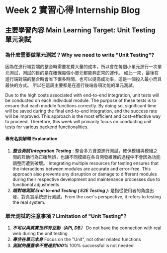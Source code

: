 # Week 2 實習心得 Internship Blog
## 主要學習內容 Main Learning Target: Unit Testing 單元測試
### 為什麼需要做單元測試？Why we need to write "Unit Testing"?
因為在進行端對端的整合時需要花費大量的成本，所以會在每個小單元進行一次單元測試，測試的目的是在確保每個小單元都能夠正常的運作。
如此一來，最後在進行端對端的整合時會省下很多時間，也可以提高成功率，這是一個投入最小而且最快的方式。
所以在這周主要都是在進行後端各項功能的單元測試。

Due to the high costs associated with end-to-end integration, unit tests will be conducted on each individual module. The purpose of these tests is to ensure that each module functions correctly. By doing so, significant time will be saved during the final end-to-end integration, and the success rate will be improved. This approach is the most efficient and cost-effective way to proceed. Therefore, this week will primarily focus on conducting unit tests for various backend functionalities.

#### 專有名詞解釋 Explanation
1. **_整合測試 Integration Testing_** : 整合多方資源進行測試，確保模組與模組之間的互動行為正確無誤，也讓不同模組在各自開發維護的過程中不會因為功能調整而遭到破壞。 Integrating multiple resources for testing ensures that the interactions between modules are accurate and error-free. This approach also prevents any disruption or damage to different modules during their respective development and maintenance processes due to functional adjustments.
2.  **_端對端測試 End-to-end Testing ( E2E Testing )_**: 是指從使用者的角度出發，對真實系統進行測試。From the user's perspective, it refers to testing the real system.

### 單元測試的注意事項？Limitation of "Unit Testing"?
1. **_不可以與真實世界有互動（API, DB）_** Do not have the connection with real web during the unit testing
2. **_專住在單元本身_** Focus on the "Unit", not other related functions
3. **_測試的覆蓋率不需達到100%_** 100% successful is not needed
